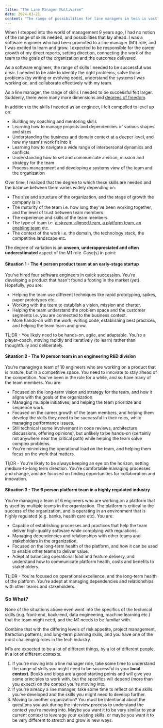 ```yaml
---
title: "The Line Manager Multiverse"
date: 2024-03-21
content: "The range of possibilities for line managers in tech is vast"
---
```


When I stepped into the world of management 9 years ago, I had no notion of the range of skills needed, and possibilities that lay ahead. I was a software engineer who had been promoted to a line manager (M1) role, and I was excited to learn and grow. I expected to be responsible for the career growth of my direct reports, setting direction, connecting the work of the team to the goals of the organization and the outcomes delivered.

As a software engineer, the range of skills I needed to be successful was clear. I needed to be able to identify the right problems, solve those problems (by writing or evolving code), understand the systems I was working on, and collaborate effectively with my team. 

As a line manager, the range of skills I needed to be successful felt larger. Suddenly, there were many more dimensions and [degrees of freedom](https://en.wikipedia.org/wiki/Degrees_of_freedom).

In addition to the skills I needed as an engineer, I felt compelled to level up on:
- Building my coaching and mentoring skills
- Learning how to manage projects and dependencies of various shapes and sizes
- Understanding the business and domain context at a deeper level, and how my team's work fit into it
- Learning how to navigate a wide range of interpersonal dynamics and conflicts
- Understanding how to set and communicate a vision, mission and strategy for the team
- Process management and developing a systems view of the team and the organization

Over time, I realized that the degree to which these skills are needed and the balance between them varies widely depending on:
- The size and structure of the organization, and the stage of growth the company is in
- The maturity of the team i.e. how long they've been working together, and the level of trust between team members
- The experience and skills of the team members
- The type of team i.e. [a stream-aligned team, a platform team, an enabling team](https://teamtopologies.com/key-concepts) etc.
- The context of the work i.e. the domain, the technology stack, the competitive landscape etc.

The degree of variation is an **unseen, underappreciated and often underestimated** aspect of the M1 role. Case(s) in point:

#### Situation 1 - The 4 person product team at an early-stage startup

You've hired four software engineers in quick succession. You're developing a product that hasn't found a footing in the market (yet). Hopefully, you are:
- Helping the team use different techniques like rapid prototyping, spikes, paper prototypes etc.
- Working with the team to establish a vision, mission and charter.
- Helping the team understand the problem space and the customer segments i.e. you are connected to the business context.
- More hands-on with the work, writing code, establishing best practices, and helping the team learn and grow.

TL;DR - You likely need to be hands-on, agile, and adaptable. You're a player-coach, moving rapidly and iteratively (to learn) rather than thoughtfully and deliberately.

#### Situation 2 - The 10 person team in an engineering R&D division

You're managing a team of 10 engineers who are working on a product that is mature, but in a competitive space. You need to innovate to stay ahead of the competition. You've been in the role for a while, and so have many of the team members. You are:
- Focused on the long-term vision and strategy for the team, and how it aligns with the goals of the organization.
- Managing multiple initiatives, and helping the team prioritize and sequence work.
- Focused on the career growth of the team members, and helping them develop the skills they need to be successful in their roles, while managing performance issues.
- Still technical (some involvement in code reviews, architecture discussions, offering opinions), but unlikely to be hands-on (certainly not anywhere near the critical path) while helping the team solve complex problems.
- You're minimizing the operational load on the team, and helping them focus on the work that matters.

Tl;DR - You're likely to be always keeping an eye on the horizon, setting medium-to-long term direction. You're comfortable managing processes and change, and are focused on finding opportunities for collaboration and innovation.

#### Situation 3 - The 6 person platform team in a highly regulated industry

You're managing a team of 6 engineers who are working on a platform that is used by multiple teams in the organization. The platform is critical to the success of the organization, and is operating in an environment that is highly regulated (e.g. banks, health care etc). You are:
- Capable of establishing processes and practices that help the team deliver high-quality software while complying with regulations.
- Managing dependencies and relationships with other teams and stakeholders in the organization.
- Focused on the long-term health of the platform, and how it can be used to enable other teams to deliver value.
- Adept at balancing operational load and feature delivery, and understand how to communicate platform health, costs and benefits to stakeholders.

TL;DR - You're focused on operational excellence, and the long-term health of the platform. You're adept at managing dependencies and relationships with other teams and stakeholders.

### So What?

None of the situations above even went into the specifics of the technical skills (e.g. front-end, back-end, data engineering, machine learning etc.) that the team might need, and the M1 needs to be familiar with. 

Combine that with the differing levels of risk appetite, project management, iteraction patterns, and long-term planning skills, and you have one of the most challenging roles in the tech industry.

M1s are expected to be a lot of different things, by a lot of different people, in a lot of different contexts.

1. If you're moving into a line manager role, take some time to understand the range of skills you might need to be successful in your **local context**. Books and blogs are a good starting points and will give you some principles to work with, but the specifics will depend (more than you expect) on the context you're moving into.
2. If you're already a line manager, take some time to reflect on the skills you've developed and the skills you might need to develop further.
3. Moving to another organization? You must be intentional about the questions you ask during the interview process to understand the context you're moving into. Maybe you want it to be very similar to your current context to leverage your existing skills, or maybe you want it to be very different to stretch and grow in new ways.
